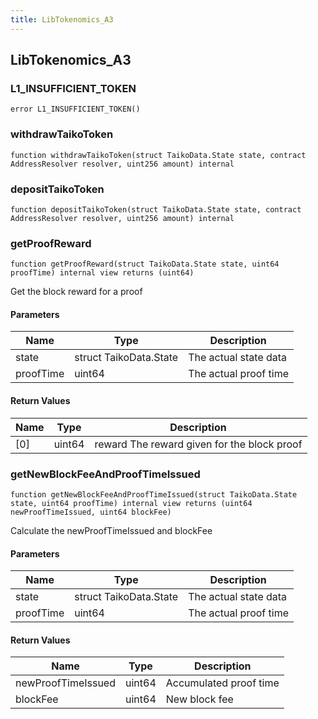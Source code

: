 ```yaml
---
title: LibTokenomics_A3
---
```


## LibTokenomics_A3

### L1_INSUFFICIENT_TOKEN

```solidity
error L1_INSUFFICIENT_TOKEN()
```

### withdrawTaikoToken

```solidity
function withdrawTaikoToken(struct TaikoData.State state, contract AddressResolver resolver, uint256 amount) internal
```

### depositTaikoToken

```solidity
function depositTaikoToken(struct TaikoData.State state, contract AddressResolver resolver, uint256 amount) internal
```

### getProofReward

```solidity
function getProofReward(struct TaikoData.State state, uint64 proofTime) internal view returns (uint64)
```

Get the block reward for a proof

#### Parameters

| Name | Type | Description |
| ---- | ---- | ----------- |
| state | struct TaikoData.State | The actual state data |
| proofTime | uint64 | The actual proof time |

#### Return Values

| Name | Type | Description |
| ---- | ---- | ----------- |
| [0] | uint64 | reward The reward given for the block proof |

### getNewBlockFeeAndProofTimeIssued

```solidity
function getNewBlockFeeAndProofTimeIssued(struct TaikoData.State state, uint64 proofTime) internal view returns (uint64 newProofTimeIssued, uint64 blockFee)
```

Calculate the newProofTimeIssued and blockFee

#### Parameters

| Name | Type | Description |
| ---- | ---- | ----------- |
| state | struct TaikoData.State | The actual state data |
| proofTime | uint64 | The actual proof time |

#### Return Values

| Name | Type | Description |
| ---- | ---- | ----------- |
| newProofTimeIssued | uint64 | Accumulated proof time |
| blockFee | uint64 | New block fee |

